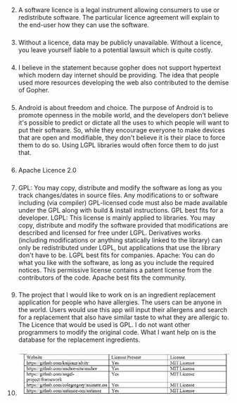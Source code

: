 ### 
2. A software licence is a legal instrument allowing consumers to use or redistribute software. The particular licence agreement will explain to the end-user how they can use the software.

###
3. Without a licence, data may be publicly unavailable. Without a licence, you leave yourself liable to a potential lawsuit which is quite costly.

###
4. I believe in the statement because gopher does not support hypertext which modern day internet should be providing. The idea that people used more resources developing the web also contributed to the demise of Gopher.


###
5. Android is about freedom and choice. The purpose of Android is to promote openness in the mobile world, and the developers don't believe it's possible to predict or dictate all the uses to which people will want to put their software. So, while they encourage everyone to make devices that are open and modifiable, they don't believe it is their place to force them to do so. Using LGPL libraries would often force them to do just that. 

###
6. Apache Licence 2.0

###
7. GPL: You may copy, distribute and modify the software as long as you track changes/dates in source files. Any modifications to or software including (via compiler) GPL-licensed code must also be made available under the GPL along with build & install instructions. GPL best fits for a developer. LGPL: This license is mainly applied to libraries. You may copy, distribute and modify the software provided that modifications are described and licensed for free under LGPL. Derivatives works (including modifications or anything statically linked to the library) can only be redistributed under LGPL, but applications that use the library don't have to be. LGPL best fits for companies. Apache: You can do what you like with the software, as long as you include the required notices. This permissive license contains a patent license from the contributors of the code. Apache best fits the community.

###
9. The project that I would like to work on is an ingredient replacement application for people who have allergies. The users can be anyone in the world. Users would use this app will input their allergens and search for a replacement that also have similar taste to what they are allergic to. The Licence that would be used is GPL. I do not want other programmers to modify the original code. What I want help on is the database for the replacement ingredients.

###
10. ![table](lab2images/table.jpg)

